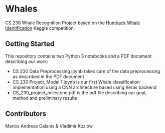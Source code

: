 # Whales
CS 230 Whale Recognition Project based on the [Humback Whale Identification](https://www.kaggle.com/c/humpback-whale-identification) Kaggle competition.

## Getting Started
This repository contains two Python 3 notebooks and a PDF document describing our work:
* CS 230 Data Preprocessing.ipynb takes care of the data preprocessing as described in the PDF document
* CS 230 Project, Model 1.ipynb is our first Whale classification implementation using a CNN architecture based using Keras backend
* CS_230_project_milestone.pdf is the pdf file describing our goal, method and preliminary results

## Contributors

Marios Andreas Galanis & Vladimir Kozlow

